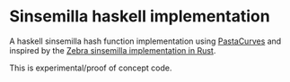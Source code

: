 # Sinsemilla haskell implementation

A haskell sinsemilla hash function implementation using [PastaCurves](https://github.com/zcash/pasta_curves) and inspired by the [Zebra sinsemilla implementation in Rust](https://github.com/ZcashFoundation/zebra/blob/main/zebra-chain/src/orchard/sinsemilla.rs).

This is experimental/proof of concept code.
